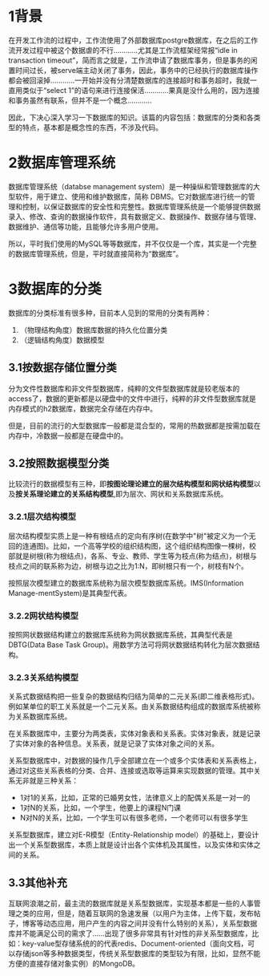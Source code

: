 # 1背景
在开发工作流的过程中，工作流使用了外部数据库postgre数据库，在之后的工作流开发过程中被这个数据虐的不行…………尤其是工作流框架经常报“idle in transaction timeout”，简而言之就是，工作流申请了数据库事务，但是事务的闲置时间过长，被serve端主动关闭了事务，因此，事务中的已经执行的数据库操作都会被回滚掉…………一开始并没有分清楚数据库的连接超时和事务超时，我就一直用类似于“select 1”的语句来进行连接保活…………果真是没什么用的，因为连接和事务虽然有联系，但并不是一个概念…………

因此，下决心深入学习一下数据库的知识。该篇的内容包括：数据库的分类和各类型的特点，基本都是概念性的东西，不涉及代码。

# 2数据库管理系统
数据库管理系统（databse management system）是一种操纵和管理数据库的大型软件，用于建立、使用和维护数据库，简称 DBMS。它对数据库进行统一的管理和控制，以保证数据库的安全性和完整性。数据库管理系统是一个能够提供数据录入、修改、查询的数据操作软件，具有数据定义、数据操作、数据存储与管理、数据维护、通信等功能，且能够允许多用户使用。

所以，平时我们使用的MySQL等等数据库，并不仅仅是一个库，其实是一个完整的数据库管理系统，但是，平时就直接简称为“数据库”。

# 3数据库的分类
数据库的分类标准有很多种，目前本人见到的常用的分类有两种：
1. （物理结构角度）数据库数据的持久化位置分类
2. （逻辑结构角度）数据模型

## 3.1按数据存储位置分类
分为文件性数据库和非文件型数据库，纯粹的文件型数据库就是较老版本的access了，数据的更新都是以硬盘中的文件中进行，纯粹的非文件型数据库就是内存模式的h2数据库，数据完全存储在内存中。

但是，目前的流行的大型数据库一般都是混合型的，常用的热数据都是按需加载在内存中，冷数据一般都是在硬盘中的。
## 3.2按照数据模型分类
比较流行的数据模型有三种，即**按图论理论建立的层次结构模型和网状结构模型**以及**按关系理论建立的关系结构模型**,即为层次、网状和关系数据库系统。

### 3.2.1层次结构模型
层次结构模型实质上是一种有根结点的定向有序树(在数学中"树"被定义为一个无回的连通图)。比如，一个高等学校的组织结构图，这个组织结构图像一棵树，校部就是树根(称为根结点)，各系、专业、教师、学生等为枝点(称为结点)，树根与枝点之间的联系称为边，树根与边之比为1:N，即树根只有一个，树枝有N个。

按照层次模型建立的数据库系统称为层次模型数据库系统。IMS(Information Manage-mentSystem)是其典型代表。

### 3.2.2网状结构模型
按照网状数据结构建立的数据库系统称为网状数据库系统，其典型代表是DBTG(Data Base Task Group)。用数学方法可将网状数据结构转化为层次数据结构。

### 3.2.3关系结构模型
关系式数据结构把一些复杂的数据结构归结为简单的二元关系(即二维表格形式)。例如某单位的职工关系就是一个二元关系。由关系数据结构组成的数据库系统被称为关系数据库系统。

在关系数据库中，主要分为两类表，实体对象表和关系表。实体对象表，就是记录了实体对象的各种信息。关系表，就是记录了实体对象之间的关系。

关系型数据库中，对数据的操作几乎全部建立在一个或多个实体表和关系表格上，通过对这些关系表格的分类、合并、连接或选取等运算来实现数据的管理。其中关系无非就是三种关系：
* 1对1的关系，比如，正常的已婚男女性，法律意义上的配偶关系是一对一的
* 1对N的关系，比如，一个学生，他要上的课程N门课
* N对N的关系，比如，一个学生可以有很多老师，一个老师可以有很多学生

关系型数据库，建立对E-R模型（Entity-Relationship model）的基础上，要设计出一个关系型数据库，本质上就是设计出各个实体机及其属性，以及实体和实体之间的关系。

## 3.3其他补充
互联网浪潮之前，最主流的数据库就是关系型数据库，实现基本都是一些的人事管理之类的应用，但是，随着互联网的急速发展（以用户为主体，上传下载，发布帖子，博客等动态应用，用户产生的内容之间并没有什么特别的关系），关系型数据库并不能满足公司的需求了……出现了很多非常具有针对性的非关系型数据库，比如：key-value型存储系统的的代表redis、Document-oriented（面向文档，可以存储json等多种数据类型，传统关系型数据库的类型较为有限，比如，显然不能方便的直接存储对象实例）的MongoDB。

